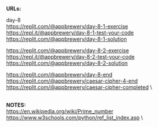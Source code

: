 **URLs:**

day-8 \
https://replit.com/@appbrewery/day-8-1-exercise \
https://repl.it/@appbrewery/day-8-1-test-your-code \
https://replit.com/@appbrewery/day-8-1-solution


https://replit.com/@appbrewery/day-8-2-exercise \
https://repl.it/@appbrewery/day-8-2-test-your-code \
https://replit.com/@appbrewery/day-8-2-solution


https://replit.com/@appbrewery/day-8-end \
https://replit.com/@appbrewery/caesar-cipher-4-end \
https://replit.com/@appbrewery/caesar-cipher-completed \ 

\
**NOTES:**\
https://en.wikipedia.org/wiki/Prime_number \
https://www.w3schools.com/python/ref_list_index.asp \ 

